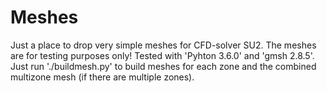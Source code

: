 # Meshes
Just a place to drop very simple meshes for CFD-solver SU2. The meshes are for testing purposes only!
Tested with 'Pyhton 3.6.0' and 'gmsh 2.8.5'. Just run './buildmesh.py' to build meshes for each zone and the combined multizone mesh (if there are multiple zones).
